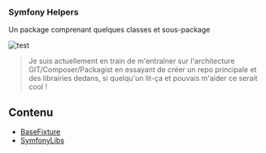 ### Symfony Helpers
Un package comprenant quelques classes et sous-package

![test](https://img.shields.io/static/v1?label=Status&message=En%20construction&color=orange)

> Je suis actuellement en train de m'entraîner sur l'architecture GIT/Composer/Packagist en essayant de créer un repo principale et des librairies dedans, si quelqu'un lit-ça et pouvais m'aider ce serait cool !

## Contenu

- [BaseFixture](/BaseFixture/readme/SymfonyBaseFixture.md)
- [SymfonyLibs](/readme/SymfonyLibs.md)
